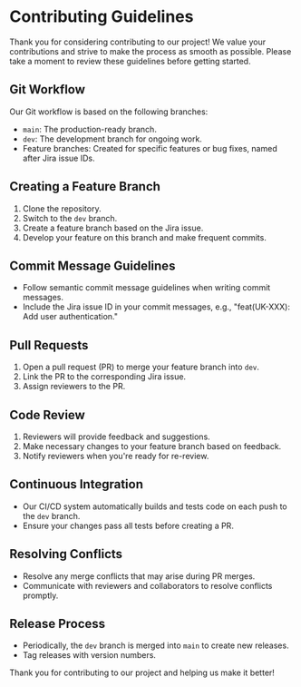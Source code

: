 # Contributing Guidelines

Thank you for considering contributing to our project! We value your contributions and strive to make the process as smooth as possible. Please take a moment to review these guidelines before getting started.

## Git Workflow

Our Git workflow is based on the following branches:

- `main`: The production-ready branch.
- `dev`: The development branch for ongoing work.
- Feature branches: Created for specific features or bug fixes, named after Jira issue IDs.

## Creating a Feature Branch

1. Clone the repository.
2. Switch to the `dev` branch.
3. Create a feature branch based on the Jira issue.
4. Develop your feature on this branch and make frequent commits.

## Commit Message Guidelines

- Follow semantic commit message guidelines when writing commit messages.
- Include the Jira issue ID in your commit messages, e.g., "feat(UK-XXX): Add user authentication."

## Pull Requests

1. Open a pull request (PR) to merge your feature branch into `dev`.
2. Link the PR to the corresponding Jira issue.
3. Assign reviewers to the PR.

## Code Review

1. Reviewers will provide feedback and suggestions.
2. Make necessary changes to your feature branch based on feedback.
3. Notify reviewers when you're ready for re-review.

## Continuous Integration

- Our CI/CD system automatically builds and tests code on each push to the `dev` branch.
- Ensure your changes pass all tests before creating a PR.

## Resolving Conflicts

- Resolve any merge conflicts that may arise during PR merges.
- Communicate with reviewers and collaborators to resolve conflicts promptly.

## Release Process

- Periodically, the `dev` branch is merged into `main` to create new releases.
- Tag releases with version numbers.

Thank you for contributing to our project and helping us make it better!
